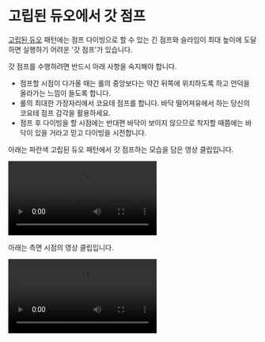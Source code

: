 # 고립된 듀오에서 갓 점프

[고립된 듀오](../rolls/isolated-duo.md) 패턴에는 점프 다이빙으로 할 수 있는 긴 점프와 슬라임이 최대 높이에 도달하면 실행하기 어려운 '갓 점프'가 있습니다.

갓 점프를 수행하려면 반드시 아래 사항을 숙지해야 합니다.

* 점프할 시점이 다가올 때는 롤의 중앙보다는 약간 뒤쪽에 위치하도록 하고 언덕을 올라가는 느낌이 들도록 합니다.
* 롤의 최대한 가장자리에서 코요테 점프를 합니다. 바닥 떨어져유에서 하는 당신의 코요테 점프 감각을 활용하세요.
* 점프 후 다이빙을 할 시점에는 반대편 바닥이 보이지 않으므로 착지할 때쯤에는 바닥이 있을 거라고 믿고 다이빙을 시전합니다.

아래는 파란색 고립된 듀오 패턴에서 갓 점프하는 모습을 담은 영상 클립입니다.

<video controls>
  <source src="../../images/advanced/isolated-duo-god-jumps/isolated-duo-god-jump-forward.mp4" type="video/mp4">
</video>

아래는 측면 시점의 영상 클립입니다.

<video controls>
  <source src="../../images/advanced/isolated-duo-god-jumps/isolated-duo-god-jump-side.mp4" type="video/mp4">
</video>
